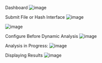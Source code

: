 Dashboard
![image](https://github.com/user-attachments/assets/3fad1004-1afd-449d-8586-8efbca5f8e82)


Submit File or Hash Interface
![image](https://github.com/user-attachments/assets/042396b4-f59b-4316-8139-cb79c216e301)

![image](https://github.com/user-attachments/assets/33d153bb-df5c-4c0b-b250-e17a709d8343)


Configure Before Dynamic Analysis
![image](https://github.com/user-attachments/assets/15279e8e-16d1-4414-ba2d-986b0571dccb)

Analysis in Progress:
![image](https://github.com/user-attachments/assets/eb056aba-772b-45de-b722-ac418992e632)

Displaying Results
![image](https://github.com/user-attachments/assets/a81d093a-8d3e-4acf-9fb1-b68046147875)
